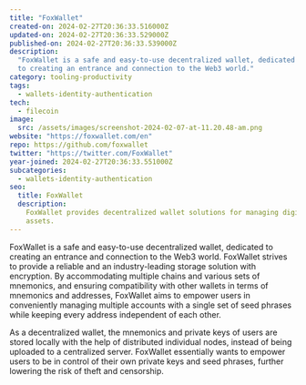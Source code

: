```yaml
---
title: "FoxWallet"
created-on: 2024-02-27T20:36:33.516000Z
updated-on: 2024-02-27T20:36:33.529000Z
published-on: 2024-02-27T20:36:33.539000Z
description:
  "FoxWallet is a safe and easy-to-use decentralized wallet, dedicated
  to creating an entrance and connection to the Web3 world."
category: tooling-productivity
tags:
  - wallets-identity-authentication
tech:
  - filecoin
image:
  src: /assets/images/screenshot-2024-02-07-at-11.20.48-am.png
website: "https://foxwallet.com/en"
repo: https://github.com/foxwallet
twitter: "https://twitter.com/FoxWallet"
year-joined: 2024-02-27T20:36:33.551000Z
subcategories:
  - wallets-identity-authentication
seo:
  title: FoxWallet
  description:
    FoxWallet provides decentralized wallet solutions for managing digital
    assets.
---
```


FoxWallet is a safe and easy-to-use decentralized wallet, dedicated to creating an entrance and connection to the Web3 world. FoxWallet strives to provide a reliable and an industry-leading storage solution with encryption. By accommodating multiple chains and various sets of mnemonics, and ensuring compatibility with other wallets in terms of mnemonics and addresses, FoxWallet aims to empower users in conveniently managing multiple accounts with a single set of seed phrases while keeping every address independent of each other.

As a decentralized wallet, the mnemonics and private keys of users are stored locally with the help of distributed individual nodes, instead of being uploaded to a centralized server. FoxWallet essentially wants to empower users to be in control of their own private keys and seed phrases, further lowering the risk of theft and censorship.
